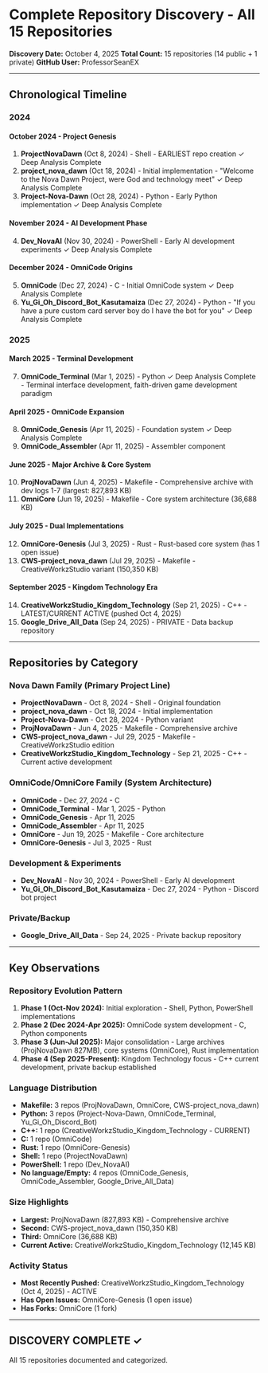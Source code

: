 # Complete Repository Discovery - All 15 Repositories

**Discovery Date:** October 4, 2025
**Total Count:** 15 repositories (14 public + 1 private)
**GitHub User:** ProfessorSeanEX

---

## Chronological Timeline

### 2024

#### October 2024 - Project Genesis
1. **ProjectNovaDawn** (Oct 8, 2024) - Shell - EARLIEST repo creation ✓ Deep Analysis Complete
2. **project_nova_dawn** (Oct 18, 2024) - Initial implementation - "Welcome to the Nova Dawn Project, were God and technology meet" ✓ Deep Analysis Complete
3. **Project-Nova-Dawn** (Oct 28, 2024) - Python - Early Python implementation ✓ Deep Analysis Complete

#### November 2024 - AI Development Phase
4. **Dev_NovaAI** (Nov 30, 2024) - PowerShell - Early AI development experiments ✓ Deep Analysis Complete

#### December 2024 - OmniCode Origins
5. **OmniCode** (Dec 27, 2024) - C - Initial OmniCode system ✓ Deep Analysis Complete
6. **Yu_Gi_Oh_Discord_Bot_Kasutamaiza** (Dec 27, 2024) - Python - "If you have a pure custom card server boy do I have the bot for you" ✓ Deep Analysis Complete

### 2025

#### March 2025 - Terminal Development
7. **OmniCode_Terminal** (Mar 1, 2025) - Python ✓ Deep Analysis Complete - Terminal interface development, faith-driven game development paradigm

#### April 2025 - OmniCode Expansion
8. **OmniCode_Genesis** (Apr 11, 2025) - Foundation system ✓ Deep Analysis Complete
9. **OmniCode_Assembler** (Apr 11, 2025) - Assembler component

#### June 2025 - Major Archive & Core System
10. **ProjNovaDawn** (Jun 4, 2025) - Makefile - Comprehensive archive with dev logs 1-7 (largest: 827,893 KB)
11. **OmniCore** (Jun 19, 2025) - Makefile - Core system architecture (36,688 KB)

#### July 2025 - Dual Implementations
12. **OmniCore-Genesis** (Jul 3, 2025) - Rust - Rust-based core system (has 1 open issue)
13. **CWS-project_nova_dawn** (Jul 29, 2025) - Makefile - CreativeWorkzStudio variant (150,350 KB)

#### September 2025 - Kingdom Technology Era
14. **CreativeWorkzStudio_Kingdom_Technology** (Sep 21, 2025) - C++ - LATEST/CURRENT ACTIVE (pushed Oct 4, 2025)
15. **Google_Drive_All_Data** (Sep 24, 2025) - PRIVATE - Data backup repository

---

## Repositories by Category

### Nova Dawn Family (Primary Project Line)
- **ProjectNovaDawn** - Oct 8, 2024 - Shell - Original foundation
- **project_nova_dawn** - Oct 18, 2024 - Initial implementation
- **Project-Nova-Dawn** - Oct 28, 2024 - Python variant
- **ProjNovaDawn** - Jun 4, 2025 - Makefile - Comprehensive archive
- **CWS-project_nova_dawn** - Jul 29, 2025 - Makefile - CreativeWorkzStudio edition
- **CreativeWorkzStudio_Kingdom_Technology** - Sep 21, 2025 - C++ - Current active development

### OmniCode/OmniCore Family (System Architecture)
- **OmniCode** - Dec 27, 2024 - C
- **OmniCode_Terminal** - Mar 1, 2025 - Python
- **OmniCode_Genesis** - Apr 11, 2025
- **OmniCode_Assembler** - Apr 11, 2025
- **OmniCore** - Jun 19, 2025 - Makefile - Core architecture
- **OmniCore-Genesis** - Jul 3, 2025 - Rust

### Development & Experiments
- **Dev_NovaAI** - Nov 30, 2024 - PowerShell - Early AI development
- **Yu_Gi_Oh_Discord_Bot_Kasutamaiza** - Dec 27, 2024 - Python - Discord bot project

### Private/Backup
- **Google_Drive_All_Data** - Sep 24, 2025 - Private backup repository

---

## Key Observations

### Repository Evolution Pattern
1. **Phase 1 (Oct-Nov 2024):** Initial exploration - Shell, Python, PowerShell implementations
2. **Phase 2 (Dec 2024-Apr 2025):** OmniCode system development - C, Python components
3. **Phase 3 (Jun-Jul 2025):** Major consolidation - Large archives (ProjNovaDawn 827MB), core systems (OmniCore), Rust implementation
4. **Phase 4 (Sep 2025-Present):** Kingdom Technology focus - C++ current development, private backup established

### Language Distribution
- **Makefile:** 3 repos (ProjNovaDawn, OmniCore, CWS-project_nova_dawn)
- **Python:** 3 repos (Project-Nova-Dawn, OmniCode_Terminal, Yu_Gi_Oh_Discord_Bot)
- **C++:** 1 repo (CreativeWorkzStudio_Kingdom_Technology - CURRENT)
- **C:** 1 repo (OmniCode)
- **Rust:** 1 repo (OmniCore-Genesis)
- **Shell:** 1 repo (ProjectNovaDawn)
- **PowerShell:** 1 repo (Dev_NovaAI)
- **No language/Empty:** 4 repos (OmniCode_Genesis, OmniCode_Assembler, Google_Drive_All_Data)

### Size Highlights
- **Largest:** ProjNovaDawn (827,893 KB) - Comprehensive archive
- **Second:** CWS-project_nova_dawn (150,350 KB)
- **Third:** OmniCore (36,688 KB)
- **Current Active:** CreativeWorkzStudio_Kingdom_Technology (12,145 KB)

### Activity Status
- **Most Recently Pushed:** CreativeWorkzStudio_Kingdom_Technology (Oct 4, 2025) - ACTIVE
- **Has Open Issues:** OmniCore-Genesis (1 open issue)
- **Has Forks:** OmniCore (1 fork)

---

## DISCOVERY COMPLETE ✓

All 15 repositories documented and categorized.
